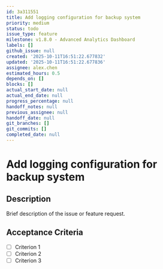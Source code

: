 ```yaml
---
id: 3a311551
title: Add logging configuration for backup system
priority: medium
status: todo
issue_type: feature
milestone: v1.8.0 - Advanced Analytics Dashboard
labels: []
github_issue: null
created: '2025-10-11T16:51:22.677832'
updated: '2025-10-11T16:51:22.677836'
assignee: alex.chen
estimated_hours: 0.5
depends_on: []
blocks: []
actual_start_date: null
actual_end_date: null
progress_percentage: null
handoff_notes: null
previous_assignee: null
handoff_date: null
git_branches: []
git_commits: []
completed_date: null
---
```


# Add logging configuration for backup system

## Description

Brief description of the issue or feature request.

## Acceptance Criteria

- [ ] Criterion 1
- [ ] Criterion 2
- [ ] Criterion 3
